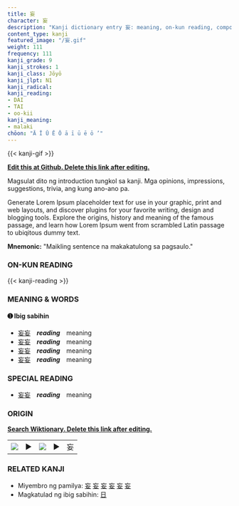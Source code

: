 ```yaml
---
title: 妄
character: 妄
description: "Kanji dictionary entry 妄: meaning, on-kun reading, compounds, origin, related kanji"
content_type: kanji
featured_image: "/妄.gif"
weight: 111
frequency: 111
kanji_grade: 9
kanji_strokes: 1
kanji_class: Jōyō
kanji_jlpt: N1
kanji_radical: 
kanji_reading: 
- DAI
- TAI
- oo-kii
kanji_meaning:
- malaki
chōon: "Ā Ī Ū Ē Ō ā ī ū ē ō ’"
---
```

[//]: # (Don't edit the line below. Kanji animated GIF code is automatically generated.)
{{< kanji-gif >}}

[//]: # (Edit below this line.)

**[Edit this at Github. Delete this link after editing.](https://github.com/tim0g/tim/tree/main/content/kanji/妄/index.md)**

Magsulat dito ng introduction tungkol sa kanji. Mga opinions, impressions, suggestions, trivia, ang kung ano-ano pa.

Generate Lorem Ipsum placeholder text for use in your graphic, print and web layouts, and discover plugins for your favorite writing, design and blogging tools. Explore the origins, history and meaning of the famous passage, and learn how Lorem Ipsum went from scrambled Latin passage to ubiqitous dummy text.
 
**Mnemonic:** "Maikling sentence na makakatulong sa pagsaulo."

### ON-KUN READING

[//]: # (Don't edit the line below. ON-KUN READING code is automatically generated.)
{{< kanji-reading >}}

### MEANING & WORDS

#### ➊ **Ibig sabihin**
  - [妄](../妄)[妄](../妄)　***reading***　meaning
  - [妄](../妄)[妄](../妄)　***reading***　meaning
  - [妄](../妄)[妄](../妄)　***reading***　meaning
  - [妄](../妄)[妄](../妄)　***reading***　meaning

### SPECIAL READING
  - [妄](../妄)[妄](../妄)　***reading***　meaning

### ORIGIN

**[Search Wiktionary. Delete this link after editing.](https://wiktionary.org/wiki/妄)**
<table class="kanji-table"><tr><td>
<img src="60px-妄-bronze.svg.png">
</td><td>▶</td><td>
<img src="60px-妄-oracle.svg.png">
</td><td>▶</td>
<td class="kanji-origin">妄</td>
</tr></table>

### RELATED KANJI
- Miyembro ng pamilya: [妄](../妄) [妄](../妄) [妄](../妄) [妄](../妄) [妄](../妄) [妄](../妄)
- Magkatulad ng ibig sabihin: [日](../日)
